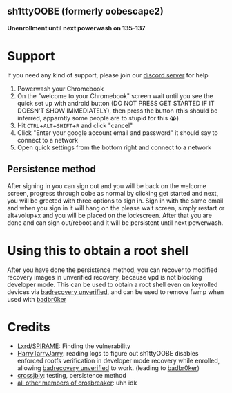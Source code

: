 ## sh1ttyOOBE (formerly oobescape2)
**Unenrollment until next powerwash on 135-137**
# Support
If you need any kind of support, please join our [discord server](https://discord.gg/nrMVY29MUb) for help
1. Powerwash your Chromebook
2. On the "welcome to your Chromebook" screen wait until you see the quick set up with android button (DO NOT PRESS GET STARTED IF IT DOESN'T SHOW IMMEDIATELY), then press the button (this should be inferred, apparntly some people are to stupid for this :sob:)
3. Hit `CTRL`+`ALT`+`SHIFT`+`R` and click "cancel"
4. Click "Enter your google account email and password" it should say to connect to a network
5. Open quick settings from the bottom right and connect to a network

## Persistence method
After signing in you can sign out and you will be back on the welcome screen, progress through oobe as normal by clicking get started and next, you will be greeted with three options to sign in. Sign in with the same email and when you sign in it will hang on the please wait screen, simply restart or alt+volup+x and you will be placed on the lockscreen. After that you are done and can sign out/reboot and it will be persistent until next powerwash.
# Using this to obtain a root shell 
After you have done the persistence method, you can recover to modified recovery images in unverified recovery, because vpd is not blocking developer mode.  This can be used to obtain a root shell even on keyrolled devices via [badrecovery unverified](https://github.com/BinBashBanana/badrecovery#:~:text=unverified,-version), and can be used to remove fwmp when used with [badbr0ker](https://github.com/crosbreaker/badbr0ker)

# Credits
 - [Lxrd/SPIRAME](https://github.com/SPIRAME): Finding the vulnerability
 - [HarryTarryJarry](http://github.com/HarryTarryJarry): reading logs to figure out sh1ttyOOBE disables enforced rootfs verification in developer mode recovery while enrolled, allowing [badrecovery unverified](https://github.com/BinBashBanana/badrecovery) to work. (leading to [badbr0ker](https://github.com/crosbreaker/badbr0ker))
 - [crossjbly](https://github.com/crossjbly): testing, persistence method
 - [all other members of crosbreaker](https://github.com/crosbreaker): uhh idk
